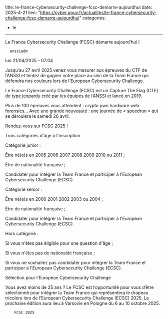  
title: le-france-cybersecurity-challenge-fcsc-demarre-aujourdhui
date: 2025-4-21
lien: "https://cyber.gouv.fr/actualites/le-france-cybersecurity-challenge-fcsc-demarre-aujourdhui"
categories:
  - le
---

Le France Cybersecurity Challenge (FCSC) démarre aujourd’hui !

            


      anssiadm
lun 21/04/2025 - 07:04

            
Jusqu’au 27 avril 2025
venez vous mesurer aux épreuves du CTF de l’ANSSI et tentez de gagner votre place au sein de la Team France qui défendra nos couleurs lors de l’European Cybersecurity Challenge.

      
      

              
  

    

      
            
Le France Cybersecurity Challenge (FCSC) est un Capture The Flag (CTF) de type jeopardy créé par les équipes de l’ANSSI et lancé en 2019.

Plus de 100 épreuves vous attendent : crypto
pwn
hardware
web
forensics… Avec une grande nouveauté : une journée de « speedrun » qui se déroulera le samedi 26 avril.

Rendez-vous sur FCSC 2025 !


      
    

  


              
  

    

      
            
Trois catégories d'âge à l'inscription

Catégorie junior :


Être né(e)s en 2005
2006
2007
2008
2009
2010 ou 2011 ;

Être de nationalité française ;

Candidater pour intégrer la Team France et participer à l'European Cybersecurity Challenge (ECSC).


Catégorie senior :


Être né(e)s en 2000
2001
2002
2003 ou 2004 ;

Être de nationalité française ;

Candidater pour intégrer la Team France et participer à l'European Cybersecurity Challenge (ECSC).


Hors catégorie :


Si vous n'êtes pas éligible pour une question d'âge ;

Si vous n'êtes pas de nationalité française ;

Si vous ne souhaitez pas candidater pour intégrer la Team France et participer à l'European Cybersecurity Challenge (ECSC).


Sélection pour l’European Cybersecurity Challenge

Vous avez moins de 25 ans ? Le FCSC est l’opportunité pour vous d’être sélectionné pour intégrer la Team France qui représentera le drapeau tricolore lors de l’European Cybersecurity Challenge (ECSC) 2025. La prochaine édition aura lieu à Varsovie en Pologne
du 6 au 10 octobre 2025.


      
    

  


              



  

  

          
          
        FCSC 2025
